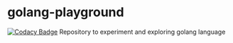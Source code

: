 # golang-playground
[![Codacy Badge](https://api.codacy.com/project/badge/Grade/99faaba69fa14e2c96eb5884e9ecfc53)](https://www.codacy.com/manual/h4ckm03d/golang-playground?utm_source=github.com&amp;utm_medium=referral&amp;utm_content=h4ckm03d/golang-playground&amp;utm_campaign=Badge_Grade)
Repository to experiment and exploring golang language
